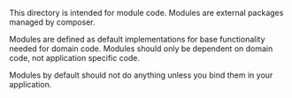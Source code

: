 This directory is intended for module code. Modules are external packages managed by composer.

Modules are defined as default implementations for base functionality needed for domain code.
Modules should only be dependent on domain code, not application specific code.  

Modules by default should not do anything unless you bind them in your application.